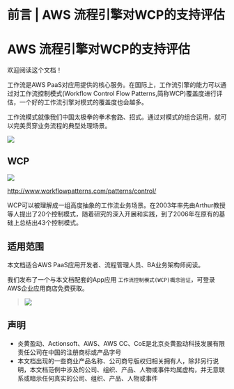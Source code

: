 # 前言 | AWS 流程引擎对WCP的支持评估

# AWS 流程引擎对WCP的支持评估

欢迎阅读这个文档！

工作流是AWS PaaS对应用提供的核心服务。在国际上，工作流引擎的能力可以通过对工作流控制模式(Workflow Control Flow Patterns,简称WCP)覆盖度进行评估，一个好的工作流引擎对模式的覆盖度也会越多。

工作流模式就像我们中国太极拳的拳术套路、招式。通过对模式的组合运用，就可以完美贯穿业务流程的典型处理场景。

![](https://docs.awspaas.com/reference-guide/aws-paas-wcp-reference-guide/taiji.png)

## WCP

![](https://docs.awspaas.com/reference-guide/aws-paas-wcp-reference-guide/WCP.png)

<http://www.workflowpatterns.com/patterns/control/>

WCP可以被理解成一组高度抽象的工作流业务场景。在2003年率先由Arthur教授等人提出了20个控制模式，随着研究的深入开展和实践，到了2006年在原有的基础上总结出43个控制模式。

## 适用范围

本文档适合AWS PaaS应用开发者、流程管理人员、BA业务架构师阅读。

我们发布了一个与本文档配套的App应用 `工作流控制模式(WCP)概念验证`，可登录AWS企业应用商店免费获取。

> ![](https://docs.awspaas.com/reference-guide/aws-paas-wcp-reference-guide/wcp-app.png)

## 声明

  * 炎黄盈动、Actionsoft、AWS、AWS CC、CoE是北京炎黄盈动科技发展有限责任公司在中国的注册商标或产品字号
  * 本文档出现的一些商业产品名称、公司商号版权归相关拥有人，除非另行说明，本文档范例中涉及的公司、组织、产品、人物或事件均属虚构，并无意联系或暗示任何真实的公司、组织、产品、人物或事件